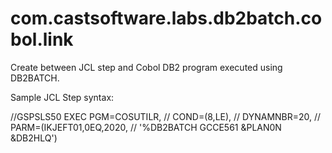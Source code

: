# com.castsoftware.labs.db2batch.cobol.link

Create between JCL step and Cobol DB2 program executed using DB2BATCH.

Sample JCL Step syntax:

//GSPSLS50 EXEC PGM=COSUTILR,
//            COND=(8,LE),
//            DYNAMNBR=20,
//            PARM=(IKJEFT01,0EQ,2020,
//            '%DB2BATCH GCCE561 &PLAN0N &DB2HLQ')
